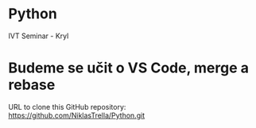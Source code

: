 # Python
IVT Seminar - Kryl
# Budeme se učit o VS Code, merge a rebase

URL to clone this GitHub repository:
https://github.com/NiklasTrella/Python.git
